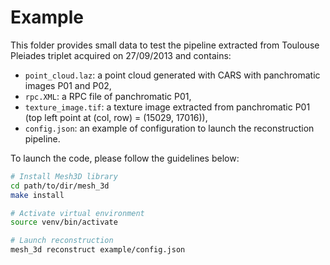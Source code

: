 # Example

This folder provides small data to test the pipeline extracted from Toulouse Pleiades triplet acquired on 27/09/2013 and contains:
* `point_cloud.laz`: a point cloud generated with CARS with panchromatic images P01 and P02,
* `rpc.XML`: a RPC file of panchromatic P01,
* `texture_image.tif`: a texture image extracted from panchromatic P01 (top left point at (col, row) = (15029, 17016)),
* `config.json`: an example of configuration to launch the reconstruction pipeline.

To launch the code, please follow the guidelines below:
```bash
# Install Mesh3D library
cd path/to/dir/mesh_3d
make install

# Activate virtual environment
source venv/bin/activate

# Launch reconstruction
mesh_3d reconstruct example/config.json
```